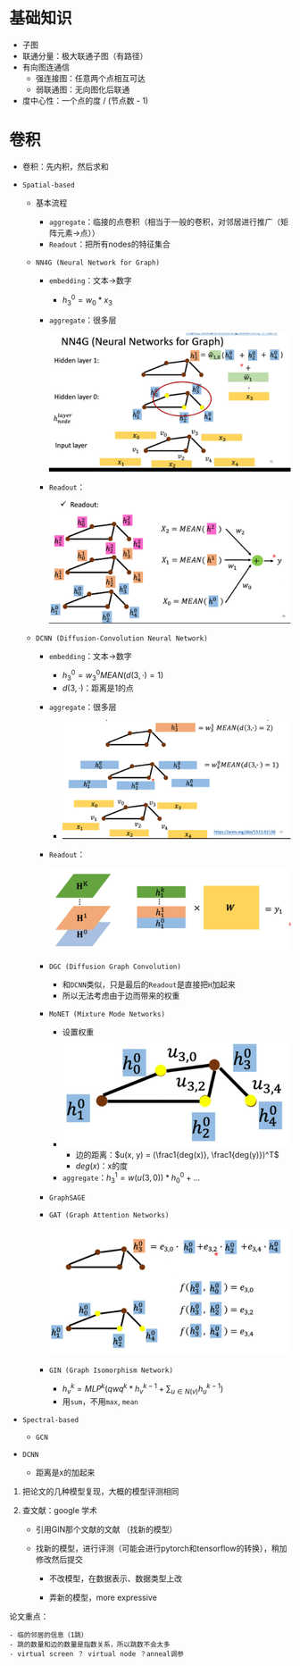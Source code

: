 # 基础知识

-   子图
-   联通分量：极大联通子图（有路径）
-   有向图连通信
    -   强连接图：任意两个点相互可达
    -   弱联通图：无向图化后联通
-   度中心性：一个点的度 / (节点数 - 1)

# 卷积

-   卷积：先内积，然后求和

-   `Spatial-based`

    -   基本流程

        -   `aggregate`：临接的点卷积（相当于一般的卷积，对邻居进行推广（矩阵元素->点））
        -   `Readout`：把所有nodes的特征集合

    -   `NN4G (Neural Network for Graph)`

        -   `embedding`：文本->数字

            -   $h_3^0 = w_0 * x_3$

        -   `aggregate`：很多层

            ![image-20210512172505965](图数据库.assets/image-20210512172505965.png)

        -   `Readout`：

            ![image-20210512172532588](图数据库.assets/image-20210512172532588.png)

    -   `DCNN (Diffusion-Convolution Neural Network)`

        -   `embedding`：文本->数字

            -   $h_3^0 = w_3^0 MEAN(d(3,·)=1)$
            -   $d(3,·)$：距离是1的点

        -   `aggregate`：很多层

            -   ![image-20210512173129521](图数据库.assets/image-20210512173129521.png)

        -   `Readout`：

            ![image-20210512173254627](图数据库.assets/image-20210512173254627.png)

        -   `DGC (Diffusion Graph Convolution)`

            -   和`DCNN`类似，只是最后的`Readout`是直接把`H`加起来
            -   所以无法考虑由于边而带来的权重

        -   `MoNET (Mixture Mode Networks)`

            -   设置权重
            -   ![image-20210512173727571](图数据库.assets/image-20210512173727571.png)
                -   边的距离：$u(x, y) = (\frac1{deg(x)}, \frac1{deg(y)})^T$
                -   $deg(x)$：x的度
            -   `aggregate`：$h_3^1 = w(u(3,0))*h_0^0 + ...$

        -   `GraphSAGE`

        -   `GAT (Graph Attention Networks)`

            ![image-20210512174308075](图数据库.assets/image-20210512174308075.png)

        -   `GIN (Graph Isomorphism Network)`

            -   $h_v^k = MLP^k(qwq^k * h_v^{k-1} + \sum_{u∈N(v)}h_u^{k-1})$
            -   用`sum`，不用`max`, `mean`

-   `Spectral-based`

    -   `GCN`

-   `DCNN`

    -   距离是x的加起来

1.  把论文的几种模型复现，大概的模型评测相同

2.  查文献：google 学术 

    -   引用GIN那个文献的文献  （找新的模型）

    -   找新的模型，进行评测（可能会进行pytorch和tensorflow的转换），稍加修改然后提交

         -    不改模型，在数据表示、数据类型上改

         -    弄新的模型，more expressive

              

论文重点：

	- 临的邻居的信息（1跳）
	- 跳的数量和边的数量是指数关系，所以跳数不会太多
	- virtual screen ？ virtual node ？anneal调参
